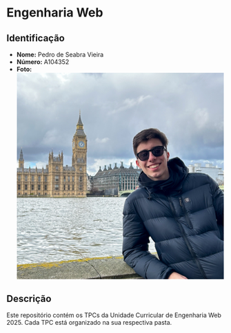 # Engenharia Web

## Identificação
- **Nome:** Pedro de Seabra Vieira
- **Número:** A104352
- **Foto:** ![Foto](/assets/img/FotoPerfil.png)

## Descrição
Este repositório contém os TPCs da Unidade Curricular de Engenharia Web 2025. Cada TPC está organizado na sua respectiva pasta.